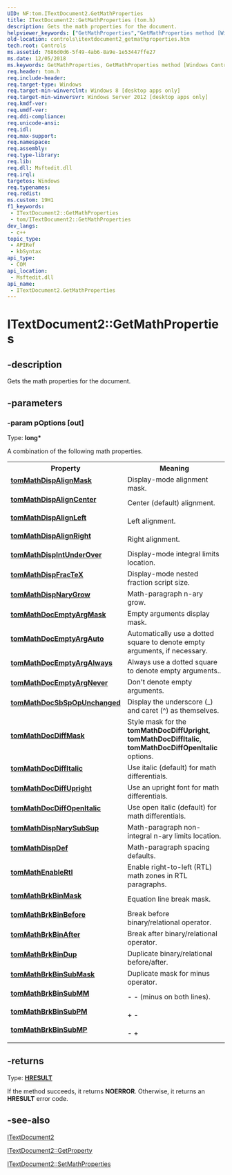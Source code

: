 ```yaml
---
UID: NF:tom.ITextDocument2.GetMathProperties
title: ITextDocument2::GetMathProperties (tom.h)
description: Gets the math properties for the document.
helpviewer_keywords: ["GetMathProperties","GetMathProperties method [Windows Controls]","GetMathProperties method [Windows Controls]","ITextDocument2 interface","ITextDocument2 interface [Windows Controls]","GetMathProperties method","ITextDocument2.GetMathProperties","ITextDocument2::GetMathProperties","controls.itextdocument2_getmathproperties","tom/ITextDocument2::GetMathProperties","tomMathBrkBinAfter","tomMathBrkBinBefore","tomMathBrkBinDup","tomMathBrkBinMask","tomMathBrkBinSubMM","tomMathBrkBinSubMP","tomMathBrkBinSubMask","tomMathBrkBinSubPM","tomMathDispAlignCenter","tomMathDispAlignLeft","tomMathDispAlignMask","tomMathDispAlignRight","tomMathDispDef","tomMathDispFracTeX","tomMathDispIntUnderOver","tomMathDispNaryGrow","tomMathDispNarySubSup","tomMathDocDiffItalic","tomMathDocDiffMask","tomMathDocDiffOpenItalic","tomMathDocDiffUpright","tomMathDocEmptyArgAlways","tomMathDocEmptyArgAuto","tomMathDocEmptyArgMask","tomMathDocEmptyArgNever","tomMathDocSbSpOpUnchanged","tomMathEnableRtl"]
old-location: controls\itextdocument2_getmathproperties.htm
tech.root: Controls
ms.assetid: 7686d0d6-5f49-4ab6-8a9e-1e53447ffe27
ms.date: 12/05/2018
ms.keywords: GetMathProperties, GetMathProperties method [Windows Controls], GetMathProperties method [Windows Controls],ITextDocument2 interface, ITextDocument2 interface [Windows Controls],GetMathProperties method, ITextDocument2.GetMathProperties, ITextDocument2::GetMathProperties, controls.itextdocument2_getmathproperties, tom/ITextDocument2::GetMathProperties, tomMathBrkBinAfter, tomMathBrkBinBefore, tomMathBrkBinDup, tomMathBrkBinMask, tomMathBrkBinSubMM, tomMathBrkBinSubMP, tomMathBrkBinSubMask, tomMathBrkBinSubPM, tomMathDispAlignCenter, tomMathDispAlignLeft, tomMathDispAlignMask, tomMathDispAlignRight, tomMathDispDef, tomMathDispFracTeX, tomMathDispIntUnderOver, tomMathDispNaryGrow, tomMathDispNarySubSup, tomMathDocDiffItalic, tomMathDocDiffMask, tomMathDocDiffOpenItalic, tomMathDocDiffUpright, tomMathDocEmptyArgAlways, tomMathDocEmptyArgAuto, tomMathDocEmptyArgMask, tomMathDocEmptyArgNever, tomMathDocSbSpOpUnchanged, tomMathEnableRtl
req.header: tom.h
req.include-header: 
req.target-type: Windows
req.target-min-winverclnt: Windows 8 [desktop apps only]
req.target-min-winversvr: Windows Server 2012 [desktop apps only]
req.kmdf-ver: 
req.umdf-ver: 
req.ddi-compliance: 
req.unicode-ansi: 
req.idl: 
req.max-support: 
req.namespace: 
req.assembly: 
req.type-library: 
req.lib: 
req.dll: Msftedit.dll
req.irql: 
targetos: Windows
req.typenames: 
req.redist: 
ms.custom: 19H1
f1_keywords:
 - ITextDocument2::GetMathProperties
 - tom/ITextDocument2::GetMathProperties
dev_langs:
 - c++
topic_type:
 - APIRef
 - kbSyntax
api_type:
 - COM
api_location:
 - Msftedit.dll
api_name:
 - ITextDocument2.GetMathProperties
---
```


# ITextDocument2::GetMathProperties


## -description

Gets the math properties for the document.

## -parameters

### -param pOptions [out]

Type: <b>long*</b>

A combination of the following math properties. 

<table>
<tr>
<th>Property</th>
<th>Meaning</th>
</tr>
<tr>
<td width="40%"><a id="tomMathDispAlignMask"></a><a id="tommathdispalignmask"></a><a id="TOMMATHDISPALIGNMASK"></a><dl>
<dt><b><a href="/windows/win32/api/tom/ne-tom-tomconstants">tomMathDispAlignMask</a></b></dt>
</dl>
</td>
<td width="60%">
Display-mode alignment mask.

</td>
</tr>
<tr>
<td width="40%"><a id="tomMathDispAlignCenter"></a><a id="tommathdispaligncenter"></a><a id="TOMMATHDISPALIGNCENTER"></a><dl>
<dt><b><a href="/windows/win32/api/tom/ne-tom-tomconstants">tomMathDispAlignCenter</a></b></dt>
</dl>
</td>
<td width="60%">
Center (default) alignment.

</td>
</tr>
<tr>
<td width="40%"><a id="tomMathDispAlignLeft"></a><a id="tommathdispalignleft"></a><a id="TOMMATHDISPALIGNLEFT"></a><dl>
<dt><b><a href="/windows/win32/api/tom/ne-tom-tomconstants">tomMathDispAlignLeft</a></b></dt>
</dl>
</td>
<td width="60%">
Left alignment.

</td>
</tr>
<tr>
<td width="40%"><a id="tomMathDispAlignRight"></a><a id="tommathdispalignright"></a><a id="TOMMATHDISPALIGNRIGHT"></a><dl>
<dt><b><a href="/windows/win32/api/tom/ne-tom-tomconstants">tomMathDispAlignRight</a></b></dt>
</dl>
</td>
<td width="60%">
Right alignment.

</td>
</tr>
<tr>
<td width="40%"><a id="tomMathDispIntUnderOver"></a><a id="tommathdispintunderover"></a><a id="TOMMATHDISPINTUNDEROVER"></a><dl>
<dt><b><a href="/windows/win32/api/tom/ne-tom-tomconstants">tomMathDispIntUnderOver</a></b></dt>
</dl>
</td>
<td width="60%">
Display-mode integral limits location.

</td>
</tr>
<tr>
<td width="40%"><a id="tomMathDispFracTeX"></a><a id="tommathdispfractex"></a><a id="TOMMATHDISPFRACTEX"></a><dl>
<dt><b><a href="/windows/win32/api/tom/ne-tom-tomconstants">tomMathDispFracTeX</a></b></dt>
</dl>
</td>
<td width="60%">
Display-mode nested fraction script size.

</td>
</tr>
<tr>
<td width="40%"><a id="tomMathDispNaryGrow"></a><a id="tommathdispnarygrow"></a><a id="TOMMATHDISPNARYGROW"></a><dl>
<dt><b><a href="/windows/win32/api/tom/ne-tom-tomconstants">tomMathDispNaryGrow</a></b></dt>
</dl>
</td>
<td width="60%">
Math-paragraph n-ary grow.

</td>
</tr>
<tr>
<td width="40%"><a id="tomMathDocEmptyArgMask"></a><a id="tommathdocemptyargmask"></a><a id="TOMMATHDOCEMPTYARGMASK"></a><dl>
<dt><b><a href="/windows/win32/api/tom/ne-tom-tomconstants">tomMathDocEmptyArgMask</a></b></dt>
</dl>
</td>
<td width="60%">
Empty arguments display mask.

</td>
</tr>
<tr>
<td width="40%"><a id="tomMathDocEmptyArgAuto_"></a><a id="tommathdocemptyargauto_"></a><a id="TOMMATHDOCEMPTYARGAUTO_"></a><dl>
<dt><b><a href="/windows/win32/api/tom/ne-tom-tomconstants">tomMathDocEmptyArgAuto </a></b></dt>
</dl>
</td>
<td width="60%">
Automatically use a dotted square to denote empty arguments, if necessary.

</td>
</tr>
<tr>
<td width="40%"><a id="tomMathDocEmptyArgAlways"></a><a id="tommathdocemptyargalways"></a><a id="TOMMATHDOCEMPTYARGALWAYS"></a><dl>
<dt><b><a href="/windows/win32/api/tom/ne-tom-tomconstants">tomMathDocEmptyArgAlways</a></b></dt>
</dl>
</td>
<td width="60%">
Always use a dotted square to denote empty arguments..

</td>
</tr>
<tr>
<td width="40%"><a id="tomMathDocEmptyArgNever"></a><a id="tommathdocemptyargnever"></a><a id="TOMMATHDOCEMPTYARGNEVER"></a><dl>
<dt><b><a href="/windows/win32/api/tom/ne-tom-tomconstants">tomMathDocEmptyArgNever</a></b></dt>
</dl>
</td>
<td width="60%">
Don't denote empty arguments. 

</td>
</tr>
<tr>
<td width="40%"><a id="tomMathDocSbSpOpUnchanged"></a><a id="tommathdocsbspopunchanged"></a><a id="TOMMATHDOCSBSPOPUNCHANGED"></a><dl>
<dt><b><a href="/windows/win32/api/tom/ne-tom-tomconstants">tomMathDocSbSpOpUnchanged</a></b></dt>
</dl>
</td>
<td width="60%">
Display the underscore (_) and caret (^) as themselves.

</td>
</tr>
<tr>
<td width="40%"><a id="tomMathDocDiffMask"></a><a id="tommathdocdiffmask"></a><a id="TOMMATHDOCDIFFMASK"></a><dl>
<dt><b><a href="/windows/win32/api/tom/ne-tom-tomconstants">tomMathDocDiffMask</a></b></dt>
</dl>
</td>
<td width="60%">
Style mask for the <b>tomMathDocDiffUpright</b>, <b>tomMathDocDiffItalic</b>, <b>tomMathDocDiffOpenItalic </b>options.

</td>
</tr>
<tr>
<td width="40%"><a id="tomMathDocDiffItalic"></a><a id="tommathdocdiffitalic"></a><a id="TOMMATHDOCDIFFITALIC"></a><dl>
<dt><b><a href="/windows/win32/api/tom/ne-tom-tomconstants">tomMathDocDiffItalic</a></b></dt>
</dl>
</td>
<td width="60%">
Use italic (default) for math differentials.

</td>
</tr>
<tr>
<td width="40%"><a id="tomMathDocDiffUpright"></a><a id="tommathdocdiffupright"></a><a id="TOMMATHDOCDIFFUPRIGHT"></a><dl>
<dt><b><a href="/windows/win32/api/tom/ne-tom-tomconstants">tomMathDocDiffUpright</a></b></dt>
</dl>
</td>
<td width="60%">
Use an upright font for math differentials.

</td>
</tr>
<tr>
<td width="40%"><a id="tomMathDocDiffOpenItalic"></a><a id="tommathdocdiffopenitalic"></a><a id="TOMMATHDOCDIFFOPENITALIC"></a><dl>
<dt><b><a href="/windows/win32/api/tom/ne-tom-tomconstants">tomMathDocDiffOpenItalic</a></b></dt>
</dl>
</td>
<td width="60%">
Use open italic (default) for math differentials.

</td>
</tr>
<tr>
<td width="40%"><a id="tomMathDispNarySubSup"></a><a id="tommathdispnarysubsup"></a><a id="TOMMATHDISPNARYSUBSUP"></a><dl>
<dt><b><a href="/windows/win32/api/tom/ne-tom-tomconstants">tomMathDispNarySubSup</a></b></dt>
</dl>
</td>
<td width="60%">
Math-paragraph non-integral n-ary limits location.

</td>
</tr>
<tr>
<td width="40%"><a id="tomMathDispDef"></a><a id="tommathdispdef"></a><a id="TOMMATHDISPDEF"></a><dl>
<dt><b><a href="/windows/win32/api/tom/ne-tom-tomconstants">tomMathDispDef</a></b></dt>
</dl>
</td>
<td width="60%">
Math-paragraph spacing defaults.

</td>
</tr>
<tr>
<td width="40%"><a id="tomMathEnableRtl"></a><a id="tommathenablertl"></a><a id="TOMMATHENABLERTL"></a><dl>
<dt><b><a href="/windows/win32/api/tom/ne-tom-tomconstants">tomMathEnableRtl</a></b></dt>
</dl>
</td>
<td width="60%">
Enable right-to-left (RTL) math zones in RTL paragraphs.

</td>
</tr>
<tr>
<td width="40%"><a id="tomMathBrkBinMask"></a><a id="tommathbrkbinmask"></a><a id="TOMMATHBRKBINMASK"></a><dl>
<dt><b><a href="/windows/win32/api/tom/ne-tom-tomconstants">tomMathBrkBinMask</a></b></dt>
</dl>
</td>
<td width="60%">
Equation line break mask.

</td>
</tr>
<tr>
<td width="40%"><a id="tomMathBrkBinBefore"></a><a id="tommathbrkbinbefore"></a><a id="TOMMATHBRKBINBEFORE"></a><dl>
<dt><b><a href="/windows/win32/api/tom/ne-tom-tomconstants">tomMathBrkBinBefore</a></b></dt>
</dl>
</td>
<td width="60%">
Break before binary/relational operator.

</td>
</tr>
<tr>
<td width="40%"><a id="tomMathBrkBinAfter"></a><a id="tommathbrkbinafter"></a><a id="TOMMATHBRKBINAFTER"></a><dl>
<dt><b><a href="/windows/win32/api/tom/ne-tom-tomconstants">tomMathBrkBinAfter</a></b></dt>
</dl>
</td>
<td width="60%">
Break after binary/relational operator.

</td>
</tr>
<tr>
<td width="40%"><a id="tomMathBrkBinDup"></a><a id="tommathbrkbindup"></a><a id="TOMMATHBRKBINDUP"></a><dl>
<dt><b><a href="/windows/win32/api/tom/ne-tom-tomconstants">tomMathBrkBinDup</a></b></dt>
</dl>
</td>
<td width="60%">
Duplicate binary/relational before/after.

</td>
</tr>
<tr>
<td width="40%"><a id="tomMathBrkBinSubMask"></a><a id="tommathbrkbinsubmask"></a><a id="TOMMATHBRKBINSUBMASK"></a><dl>
<dt><b><a href="/windows/win32/api/tom/ne-tom-tomconstants">tomMathBrkBinSubMask</a></b></dt>
</dl>
</td>
<td width="60%">
Duplicate mask for minus operator.

</td>
</tr>
<tr>
<td width="40%"><a id="tomMathBrkBinSubMM"></a><a id="tommathbrkbinsubmm"></a><a id="TOMMATHBRKBINSUBMM"></a><dl>
<dt><b><a href="/windows/win32/api/tom/ne-tom-tomconstants">tomMathBrkBinSubMM</a></b></dt>
</dl>
</td>
<td width="60%">
- - (minus on both lines).

</td>
</tr>
<tr>
<td width="40%"><a id="tomMathBrkBinSubPM"></a><a id="tommathbrkbinsubpm"></a><a id="TOMMATHBRKBINSUBPM"></a><dl>
<dt><b><a href="/windows/win32/api/tom/ne-tom-tomconstants">tomMathBrkBinSubPM</a></b></dt>
</dl>
</td>
<td width="60%">
+ -

</td>
</tr>
<tr>
<td width="40%"><a id="tomMathBrkBinSubMP"></a><a id="tommathbrkbinsubmp"></a><a id="TOMMATHBRKBINSUBMP"></a><dl>
<dt><b><a href="/windows/win32/api/tom/ne-tom-tomconstants">tomMathBrkBinSubMP</a></b></dt>
</dl>
</td>
<td width="60%">
- +

</td>
</tr>
</table>

## -returns

Type: <b><a href="/windows/desktop/WinProg/windows-data-types">HRESULT</a></b>

If the method succeeds, it returns <b>NOERROR</b>. Otherwise, it returns an <b>HRESULT</b> error code.

## -see-also

<a href="/windows/desktop/api/tom/nn-tom-itextdocument2">ITextDocument2</a>



<a href="/windows/desktop/api/tom/nf-tom-itextdocument2-getproperty">  ITextDocument2::GetProperty</a>



<a href="/windows/desktop/api/tom/nf-tom-itextdocument2-setmathproperties">  ITextDocument2::SetMathProperties</a>